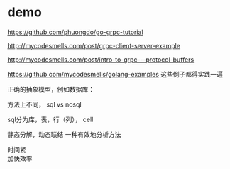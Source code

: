 # demo 

https://github.com/phuongdo/go-grpc-tutorial 


http://mycodesmells.com/post/grpc-client-server-example 


http://mycodesmells.com/post/intro-to-grpc---protocol-buffers 


https://github.com/mycodesmells/golang-examples 
这些例子都得实践一遍 

正确的抽象模型，例如数据库：

方法上不同， sql vs nosql 

sql分为库，表，行（列）， cell 

静态分解，动态联结 一种有效地分析方法

时间紧  
加快效率  

